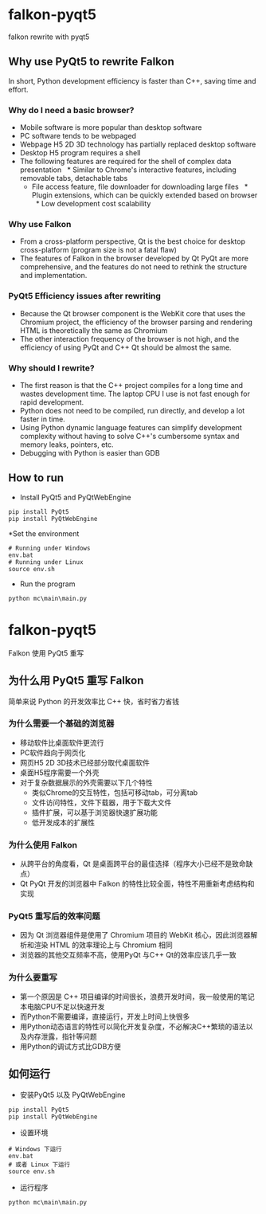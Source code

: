 # falkon-pyqt5
falkon rewrite with pyqt5

## Why use PyQt5 to rewrite Falkon
In short, Python development efficiency is faster than C++, saving time and effort.

### Why do I need a basic browser?
* Mobile software is more popular than desktop software
* PC software tends to be webpaged
* Webpage H5 2D 3D technology has partially replaced desktop software
* Desktop H5 program requires a shell
* The following features are required for the shell of complex data presentation
  * Similar to Chrome's interactive features, including removable tabs, detachable tabs
  * File access feature, file downloader for downloading large files
  * Plugin extensions, which can be quickly extended based on browser
  * Low development cost scalability

### Why use Falkon
* From a cross-platform perspective, Qt is the best choice for desktop cross-platform (program size is not a fatal flaw)
* The features of Falkon in the browser developed by Qt PyQt are more comprehensive, and the features do not need to rethink the structure and implementation.

### PyQt5 Efficiency issues after rewriting
* Because the Qt browser component is the WebKit core that uses the Chromium project, the efficiency of the browser parsing and rendering HTML is theoretically the same as Chromium
* The other interaction frequency of the browser is not high, and the efficiency of using PyQt and C++ Qt should be almost the same.

### Why should I rewrite?
* The first reason is that the C++ project compiles for a long time and wastes development time. The laptop CPU I use is not fast enough for rapid development.
* Python does not need to be compiled, run directly, and develop a lot faster in time.
* Using Python dynamic language features can simplify development complexity without having to solve C++'s cumbersome syntax and memory leaks, pointers, etc.
* Debugging with Python is easier than GDB

## How to run
* Install PyQt5 and PyQtWebEngine
```
pip install PyQt5
pip install PyQtWebEngine
```
*Set the environment
```
# Running under Windows
env.bat
# Running under Linux
source env.sh
```
* Run the program
```
python mc\main\main.py
```

# falkon-pyqt5
Falkon 使用 PyQt5 重写

## 为什么用 PyQt5 重写 Falkon
简单来说 Python 的开发效率比 C++ 快，省时省力省钱

### 为什么需要一个基础的浏览器
* 移动软件比桌面软件更流行
* PC软件趋向于网页化
* 网页H5 2D 3D技术已经部分取代桌面软件
* 桌面H5程序需要一个外壳
* 对于复杂数据展示的外壳需要以下几个特性
  * 类似Chrome的交互特性，包括可移动tab，可分离tab
  * 文件访问特性，文件下载器，用于下载大文件
  * 插件扩展，可以基于浏览器快速扩展功能
  * 低开发成本的扩展性

### 为什么使用 Falkon
* 从跨平台的角度看，Qt 是桌面跨平台的最佳选择（程序大小已经不是致命缺点）
* Qt PyQt 开发的浏览器中 Falkon 的特性比较全面，特性不用重新考虑结构和实现

### PyQt5 重写后的效率问题
* 因为 Qt 浏览器组件是使用了 Chromium 项目的 WebKit 核心，因此浏览器解析和渲染 HTML 的效率理论上与 Chromium 相同
* 浏览器的其他交互频率不高，使用PyQt 与C++ Qt的效率应该几乎一致

### 为什么要重写
* 第一个原因是 C++ 项目编译的时间很长，浪费开发时间，我一般使用的笔记本电脑CPU不足以快速开发
* 而Python不需要编译，直接运行，开发上时间上快很多
* 用Python动态语言的特性可以简化开发复杂度，不必解决C++繁琐的语法以及内存泄露，指针等问题
* 用Python的调试方式比GDB方便

## 如何运行
* 安装PyQt5 以及 PyQtWebEngine
```
pip install PyQt5
pip install PyQtWebEngine
```
* 设置环境
```
# Windows 下运行
env.bat
# 或者 Linux 下运行
source env.sh
```
* 运行程序
```
python mc\main\main.py
```
